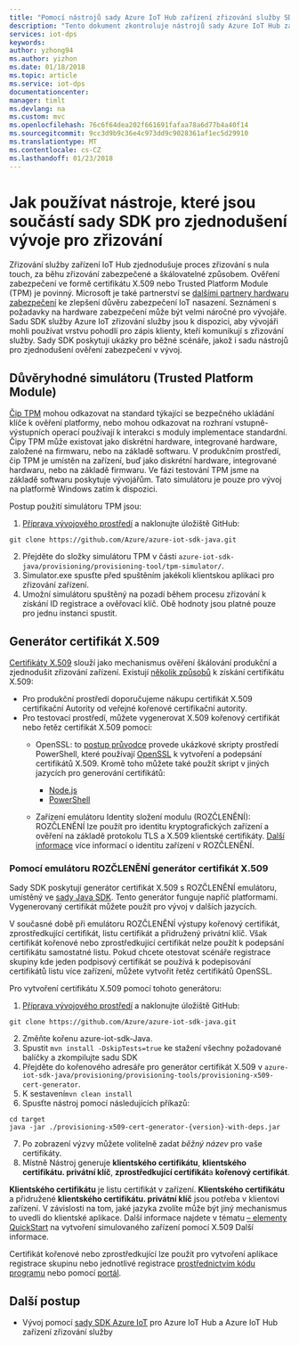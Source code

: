 ```yaml
---
title: "Pomocí nástrojů sady Azure IoT Hub zařízení zřizování služby SDK pro zjednodušení vývoje"
description: "Tento dokument zkontroluje nástrojů sady Azure IoT Hub zařízení zřizování služby sady SDK pro vývoj"
services: iot-dps
keywords: 
author: yzhong94
ms.author: yizhon
ms.date: 01/18/2018
ms.topic: article
ms.service: iot-dps
documentationcenter: 
manager: timlt
ms.devlang: na
ms.custom: mvc
ms.openlocfilehash: 76c6f64dea202f661691fafaa78a6d77b4a40f14
ms.sourcegitcommit: 9cc3d9b9c36e4c973dd9c9028361af1ec5d29910
ms.translationtype: MT
ms.contentlocale: cs-CZ
ms.lasthandoff: 01/23/2018
---
```

# <a name="how-to-use-tools-provided-in-the-sdks-to-simplify-development-for-provisioning"></a>Jak používat nástroje, které jsou součástí sady SDK pro zjednodušení vývoje pro zřizování
Zřizování služby zařízení IoT Hub zjednodušuje proces zřizování s nula touch, za běhu zřizování zabezpečené a škálovatelné způsobem.  Ověření zabezpečení ve formě certifikátu X.509 nebo Trusted Platform Module (TPM) je povinný.  Microsoft je také partnerství se [dalšími partnery hardwaru zabezpečení](https://azure.microsoft.com/blog/azure-iot-supports-new-security-hardware-to-strengthen-iot-security/) ke zlepšení důvěru zabezpečení IoT nasazení. Seznámení s požadavky na hardware zabezpečení může být velmi náročné pro vývojáře. Sadu SDK služby Azure IoT zřizování služby jsou k dispozici, aby vývojáři mohli používat vrstvu pohodlí pro zápis klienty, kteří komunikují s zřizování služby. Sady SDK poskytují ukázky pro běžné scénáře, jakož i sadu nástrojů pro zjednodušení ověření zabezpečení v vývoj.

## <a name="trusted-platform-module-tpm-simulator"></a>Důvěryhodné simulátoru (Trusted Platform Module)
[Čip TPM](https://docs.microsoft.com/azure/iot-dps/concepts-security#trusted-platform-module-tpm) mohou odkazovat na standard týkající se bezpečného ukládání klíče k ověření platformy, nebo mohou odkazovat na rozhraní vstupně-výstupních operací používají k interakci s moduly implementace standardní. Čipy TPM může existovat jako diskrétní hardware, integrované hardware, založené na firmwaru, nebo na základě softwaru.  V produkčním prostředí, čip TPM je umístěn na zařízení, buď jako diskrétní hardware, integrované hardwaru, nebo na základě firmwaru. Ve fázi testování TPM jsme na základě softwaru poskytuje vývojářům.  Tato simulátoru je pouze pro vývoj na platformě Windows zatím k dispozici.

Postup použití simulátoru TPM jsou:
1. [Příprava vývojového prostředí](https://docs.microsoft.com/azure/iot-dps/quick-enroll-device-x509-java#prepare-the-development-environment) a naklonujte úložiště GitHub:
```
git clone https://github.com/Azure/azure-iot-sdk-java.git
```
2. Přejděte do složky simulátoru TPM v části ```azure-iot-sdk-java/provisioning/provisioning-tool/tpm-simulator/```.
3. Simulator.exe spusťte před spuštěním jakékoli klientskou aplikaci pro zřizování zařízení.
4. Umožní simulátoru spuštěný na pozadí během procesu zřizování k získání ID registrace a ověřovací klíč.  Obě hodnoty jsou platné pouze pro jednu instanci spustit.

## <a name="x509-certificate-generator"></a>Generátor certifikát X.509
[Certifikáty X.509](https://docs.microsoft.com/azure/iot-dps/concepts-security#x509-certificates) slouží jako mechanismus ověření škálování produkční a zjednodušit zřizování zařízení.  Existují [několik způsobů](https://docs.microsoft.com/azure/iot-hub/iot-hub-x509ca-overview#how-to-get-an-x509-ca-certificate) k získání certifikátu X.509:
* Pro produkční prostředí doporučujeme nákupu certifikát X.509 certifikační Autority od veřejné kořenové certifikační autority.
* Pro testovací prostředí, můžete vygenerovat X.509 kořenový certifikát nebo řetěz certifikát X.509 pomocí:
    * OpenSSL: to [postup průvodce](https://docs.microsoft.com/azure/iot-hub/iot-hub-security-x509-create-certificates) provede ukázkové skripty prostředí PowerShell, které používají [OpenSSL](https://www.openssl.org/) k vytvoření a podepsání certifikátů X.509.  Kromě toho můžete také použít skript v jiných jazycích pro generování certifikátů:
        * [Node.js](https://github.com/Azure/azure-iot-sdk-node/tree/master/provisioning/tools)
        * [PowerShell](https://github.com/Azure/azure-iot-sdk-c/blob/master/tools/CACertificates/CACertificateOverview.md)
        
    * Zařízení emulátoru Identity složení modulu (ROZČLENĚNÍ): ROZČLENĚNÍ lze použít pro identitu kryptografických zařízení a ověření na základě protokolu TLS a X.509 klientské certifikáty.  [Další informace](https://www.microsoft.com/research/publication/device-identity-dice-riot-keys-certificates/) více informací o identitu zařízení v ROZČLENĚNÍ.

### <a name="using-x509-certificate-generator-with-dice-emulator"></a>Pomocí emulátoru ROZČLENĚNÍ generátor certifikát X.509
Sady SDK poskytují generátor certifikát X.509 s ROZČLENĚNÍ emulátoru, umístěný ve [sady Java SDK](https://github.com/Azure/azure-iot-sdk-java/tree/master/provisioning/provisioning-tools/provisioning-x509-cert-generator).  Tento generátor funguje napříč platformami.  Vygenerovaný certifikát můžete použít pro vývoj v dalších jazycích.

V současné době při emulátoru ROZČLENĚNÍ výstupy kořenový certifikát, zprostředkující certifikát, listu certifikát a přidružený privátní klíč.  Však certifikát kořenové nebo zprostředkující certifikát nelze použít k podepsání certifikátu samostatné listu.  Pokud chcete otestovat scénáře registrace skupiny kde jeden podpisový certifikát se používá k podepisování certifikátů listu více zařízení, můžete vytvořit řetěz certifikátů OpenSSL.

Pro vytvoření certifikátu X.509 pomocí tohoto generátoru:
1. [Příprava vývojového prostředí](https://docs.microsoft.com/azure/iot-dps/quick-enroll-device-x509-java#prepare-the-development-environment) a naklonujte úložiště GitHub:
```
git clone https://github.com/Azure/azure-iot-sdk-java.git
```
2. Změňte kořenu azure-iot-sdk-Java.
3. Spustit ```mvn install -DskipTests=true``` ke stažení všechny požadované balíčky a zkompilujte sadu SDK
4. Přejděte do kořenového adresáře pro generátor certifikát X.509 v ```azure-iot-sdk-java/provisioning/provisioning-tools/provisioning-x509-cert-generator```.
5. K sestavení```mvn clean install```
6. Spusťte nástroj pomocí následujících příkazů:
```
cd target
java -jar ./provisioning-x509-cert-generator-{version}-with-deps.jar
```
7. Po zobrazení výzvy můžete volitelně zadat _běžný název_ pro vaše certifikáty.
8. Místně Nástroj generuje **klientského certifikátu**, **klientského certifikátu. privátní klíč**, **zprostředkující certifikát**a **kořenový certifikát**.

**Klientského certifikátu** je listu certifikát v zařízení.  **Klientského certifikátu** a přidružené **klientského certifikátu. privátní klíč** jsou potřeba v klientovi zařízení. V závislosti na tom, jaké jazyka zvolíte může být jiný mechanismus to uvedli do klientské aplikace.  Další informace najdete v tématu [– elementy QuickStart](https://docs.microsoft.com/azure/iot-dps/quick-create-simulated-device-x509) na vytvoření simulovaného zařízení pomocí X.509 Další informace.

Certifikát kořenové nebo zprostředkující lze použít pro vytvoření aplikace registrace skupinu nebo jednotlivé registrace [prostřednictvím kódu programu](https://docs.microsoft.com/azure/iot-dps/how-to-manage-enrollments-sdks) nebo pomocí [portál](https://docs.microsoft.com/azure/iot-dps/how-to-manage-enrollments).

## <a name="next-steps"></a>Další postup
* Vývoj pomocí [sady SDK Azure IoT]( https://github.com/Azure/azure-iot-sdks) pro Azure IoT Hub a Azure IoT Hub zařízení zřizování služby